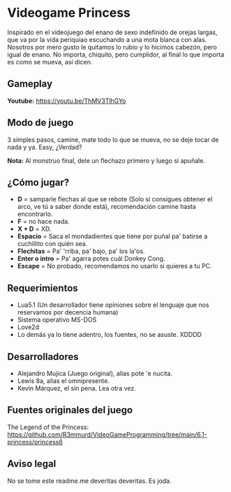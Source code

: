 # Videogame Princess

Inspirado en el videojuego del enano de sexo indefinido de orejas largas, que va por la vida periquiao escuchando a una mota blanca con alas. Nosotros por mero gusto le quitamos lo rubio y lo hicimos cabezón, pero igual de enano. No importa, chiquito, pero cumplidor, al final lo que importa es como se mueva, así dicen.

## Gameplay

**Youtube:** https://youtu.be/ThMV3TlhGYo

## Modo de juego

3 simples pasos, camine, mate todo lo que se mueva, no se deje tocar de nada y ya. Easy, ¿Verdad?

**Nota:** Al monstruo final, dele un flechazo primero y luego sí apuñale.

## ¿Cómo jugar?

- **D** = samparle flechas al que se rebote (Solo si consigues obtener el arco, ve tú a saber donde está), recomendación camine hasta encontrarlo.
- **F** = no hace nada.
- **X + D** = XD.
- **Espacio** = Saca el mondadientes que tiene por puñal pa' batirse a cuchillito con quién sea.
- **Flechitas** = Pa' 'rriba, pa' bajo, pa' los la'os.
- **Enter o intro** = Pa' agarra potes cuál Donkey Cong.
- **Escape** = No probado, recomendamos no usarlo si quieres a tu PC.

## Requerimientos

- Lua5.1 (Un desarrollador tiene opiniones sobre el lenguaje que nos reservamos por decencia humana)
- Sistema operativo MS-DOS
- Love2d
- Lo demás ya lo tiene adentro, los fuentes, no se asuste. XDDDD

## Desarrolladores

- Alejandro Mujica (Juego original), alias pote 'e nucita.
- Lewis 8a, alias el omnipresente.
- Kevin Márquez, el sin pena. Lea otra vez.

## Fuentes originales del juego

The Legend of the Princess: https://github.com/R3mmurd/VideoGameProgramming/tree/main/6.1-princess/princess6

## Aviso legal

No se tome este readme.me deveritas deveritas. Es joda.
